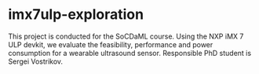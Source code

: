 # imx7ulp-exploration

This project is conducted for the SoCDaML course.
Using the NXP iMX 7 ULP devkit, we evaluate the feasibility, performance and power consumption for a wearable ultrasound sensor.
Responsible PhD student is Sergei Vostrikov.
